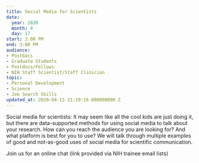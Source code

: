```yaml
---
title: Social Media for Scientists
date:
  year: 2020
  month: 4
  day: 17
start: 2:00 PM
end: 3:00 PM
audience:
- Postbacs
- Graduate Students
- Postdocs/Fellows
- NIH Staff Scientist/Staff Clinician
topic:
- Personal Development
- Science
- Job Search Skills
updated_at: 2020-04-13 21:19:16.000000000 Z
---
```

Social media for scientists: It may seem like all the cool kids are just
doing it, but there are data-supported methods for using social media to
talk about your research. How can you reach the audience you are looking
for? And what platform is best for you to use? We will talk through
multiple examples of good and not-as-good uses of social media for
scientific communication.

Join us for an online chat (link provided via NIH trainee email lists)

 
